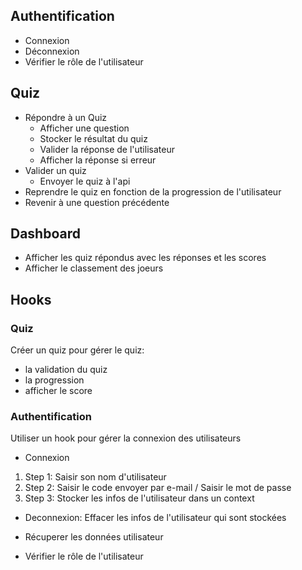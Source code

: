 ## Authentification
- Connexion
- Déconnexion
- Vérifier le rôle de l'utilisateur

## Quiz  
- Répondre à un Quiz 
    - Afficher une question 
    - Stocker le résultat du quiz 
    - Valider la réponse de l'utilisateur
    - Afficher la réponse si erreur
- Valider un quiz 
    - Envoyer le quiz à l'api
- Reprendre le quiz en fonction de la progression de l'utilisateur
- Revenir à une question précédente

## Dashboard
- Afficher les quiz répondus avec les réponses et les scores 
- Afficher le classement des joeurs

## Hooks 

### Quiz 
Créer un quiz pour gérer le quiz:
- la validation du quiz 
- la progression
- afficher le score 

### Authentification
Utiliser un hook pour gérer la connexion des utilisateurs  
- Connexion
1. Step 1: 
Saisir son nom d'utilisateur
2. Step 2: 
Saisir le code envoyer par e-mail / Saisir le mot de passe
3. Step 3: 
Stocker les infos de l'utilisateur dans un context

- Deconnexion: 
Effacer les infos de l'utilisateur qui sont stockées 

- Récuperer les données utilisateur 

- Vérifier le rôle de l'utilisateur
